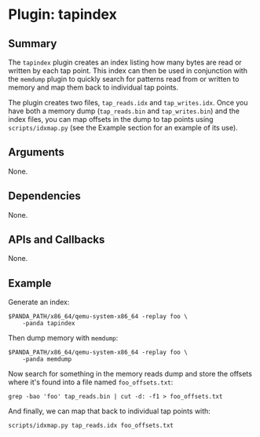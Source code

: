 Plugin: tapindex
===========

Summary
-------

The `tapindex` plugin creates an index listing how many bytes are read or written by each tap point. This index can then be used in conjunction with the `memdump` plugin to quickly search for patterns read from or written to memory and map them back to individual tap points.

The plugin creates two files, `tap_reads.idx` and `tap_writes.idx`. Once you have both a memory dump (`tap_reads.bin` and `tap_writes.bin`) and the index files, you can map offsets in the dump to tap points using `scripts/idxmap.py` (see the Example section for an example of its use).

Arguments
---------

None.

Dependencies
------------

None.

APIs and Callbacks
------------------

None.

Example
-------

Generate an index:

    $PANDA_PATH/x86_64/qemu-system-x86_64 -replay foo \
        -panda tapindex

Then dump memory with `memdump`:

    $PANDA_PATH/x86_64/qemu-system-x86_64 -replay foo \
        -panda memdump

Now search for something in the memory reads dump and store the offsets where it's found into a file named `foo_offsets.txt`:

    grep -bao 'foo' tap_reads.bin | cut -d: -f1 > foo_offsets.txt

And finally, we can map that back to individual tap points with:

    scripts/idxmap.py tap_reads.idx foo_offsets.txt
